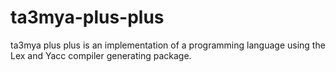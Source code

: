 # ta3mya-plus-plus
ta3mya plus plus is an implementation of a programming language using the Lex and Yacc compiler generating package.
